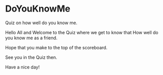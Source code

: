 # DoYouKnowMe
Quiz on how well do you know me.

Hello All and Welcome to the Quiz where we get to know that How well do you know me as a friend.

Hope that you make to the top of the scoreboard.

See you in the Quiz then.

Have a nice day!
